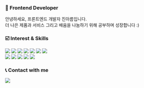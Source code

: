 
  <h3>👋 Frontend Developer</h3>
  <p>
    안녕하세요, 프론트엔드 개발자 진아름입니다.<br/>
    더 나은 제품과 서비스 그리고 배움을 나눔하기 위해 공부하며 성장합니다 :)
  </p>


  ### :ballot_box_with_check: Interest & Skills
  <p>
    <img src="https://img.shields.io/badge/JavaScript-F7DF1E?style=flat-square&logo=JavaScript&logoColor=white"/>
    <img src="https://img.shields.io/badge/React-61DAFB?style=flat-square&logo=React&logoColor=black"/>
    <img src="https://img.shields.io/badge/Next.js-000000?style=flat-square&logo=NExt.js&logoColor=white"/>
    <img src="https://img.shields.io/badge/styled-components-DB7093?style=flat-square&logo=styled-components&logoColor=white"/>
    <img src="https://img.shields.io/badge/HTML5-E34F26?style=flat-square&logo=HTML5&logoColor=white"/>
    <img src="https://img.shields.io/badge/CSS3-1572B6?style=flat-square&logo=CSS3&logoColor=white"/>
    <img src="https://img.shields.io/badge/Sass-CC6699?style=flat-square&logo=Sass&logoColor=white"/>
    <br/>
      <img src="https://img.shields.io/badge/GitHub-181717?style=flat-square&logo=GitHub&logoColor=white"/>
    <img src="https://img.shields.io/badge/Git-F05032?style=flat-square&logo=Git&logoColor=white"/>
    <img src="https://img.shields.io/badge/ESLint-4B32C3?style=flat-square&logo=ESLint&logoColor=white"/>
    <img src="https://img.shields.io/badge/Prettier-F7B93E?style=flat-square&logo=Prettier&logoColor=white"/>
    <img src="https://img.shields.io/badge/IntelliJ-000000?style=flat-square&logo=jetbrains&logoColor=white"/>
  </p>

  
  ### :telephone_receiver: Contact with me 
  <p>
    <a href="mailto:devofjar@gmail.com"><img src="https://img.shields.io/badge/Send Gmail-EA4335?style=flat-square&logo=Gmail&logoColor=white"/></a>
<!--     <a href="https://logdotjar.github.io/"><img src="https://img.shields.io/badge/Github-181717?style=flat-square&logo=GitHub&logoColor=white"/></a> -->
  </p>
